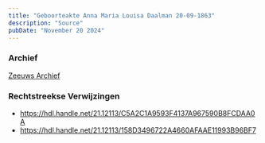 ```yaml
---
title: "Geboorteakte Anna Maria Louisa Daalman 20-09-1863"
description: "Source"
pubDate: "November 20 2024"
---
```


### Archief
[Zeeuws Archief](https://www.zeeuwsarchief.nl/)

### Rechtstreekse Verwijzingen
- https://hdl.handle.net/21.12113/C5A2C1A9593F4137A967590B8FCDAA0A
- https://hdl.handle.net/21.12113/158D3496722A4660AFAAE11993B96BF7